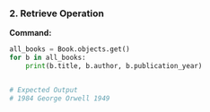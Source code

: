 
### 2. Retrieve Operation

**Command:**
```python
all_books = Book.objects.get()
for b in all_books:
    print(b.title, b.author, b.publication_year)


# Expected Output
# 1984 George Orwell 1949

